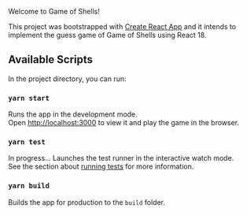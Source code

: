 Welcome to Game of Shells!

This project was bootstrapped with [Create React App](https://github.com/facebook/create-react-app) and it intends to implement the guess game of Game of Shells using React 18.

## Available Scripts

In the project directory, you can run:

### `yarn start`

Runs the app in the development mode.<br />
Open [http://localhost:3000](http://localhost:3000) to view it and play the game in the browser.


### `yarn test`

In progress...
Launches the test runner in the interactive watch mode.<br />
See the section about [running tests](https://facebook.github.io/create-react-app/docs/running-tests) for more information.

### `yarn build`

Builds the app for production to the `build` folder.
